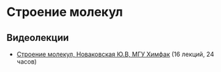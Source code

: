 # Строение молекул

## Видеолекции

* [Строение молекул, Новаковская Ю.В, МГУ Химфак](https://teach-in.ru/course/molecular-structure) (16 лекций, 24 часов)

